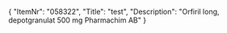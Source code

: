 {
  "ItemNr": "058322",
  "Title": "test",
  "Description": "Orfiril long, depotgranulat 500 mg Pharmachim AB"
}